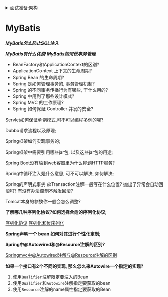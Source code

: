 <details>
<summary>面试准备:架构</summary>
<!-- TOC -->

- [MyBatis](#mybatis)

<!-- /TOC -->
</details>

# MyBatis

***MyBatis怎么防止SQL注入***

***MyBatis有什么优势***
***MyBatis如何做事务管理***


* BeanFactory和ApplicationContext的区别?
* ApplicationContext 上下文的生命周期?
* Spring Bean 的生命周期?
* Spring 是如何管理事务的, 事务管理机制?
* Spring 的不同事务传播行为有哪些, 干什么用的?
* Spring 中用到了那些设计模式?
* Spring MVC 的工作原理?
* Spring 如何保证 Controller 并发的安全?

Servlet如何保证单例模式,可不可以编程多例的哪?

Dubbo请求流程以及原理;

Spring框架如何实现事务的;

Spring框架中需要引用哪些jar包, 以及这些jar包的用途;

Spring Boot没有放到web容器⾥为什么能跑HTTP服务?

Spring中循环注入是什么意思, 可不可以解决, 如何解决;

Spring的声明式事务 @Transaction注解⼀般写在什么位置? 抛出了异常会⾃动回滚吗? 有没有办法控制不触发回滚?

Tomcat本身的参数你⼀般会怎么调整?

**了解哪几种序列化协议?如何选择合适的序列化协议;**

[序列化协议](https://blog.csdn.net/junzixing1985/article/details/79599348)
[序列化和反序列化](https://tech.meituan.com/serialization_vs_deserialization.html)


**Spring声明一个 bean 如何对其进行个性化定制;**


**Spring中@Autowired和@Resource注解的区别?**

[Springmvc中@Autowired注解与@Resource注解的区别](https://blog.csdn.net/cherry_tly/article/details/50969503)

**如果一个接⼝有2个不同的实现, 那么怎么来Autowire一个指定的实现?**

1. 使用`Qualifier`注解限定要注入的Bean
2. 使用`Qualifier`和`Autowire`注解指定要获取的bean
3. 使用`Resource`注解的name属性指定要获取的Bean

